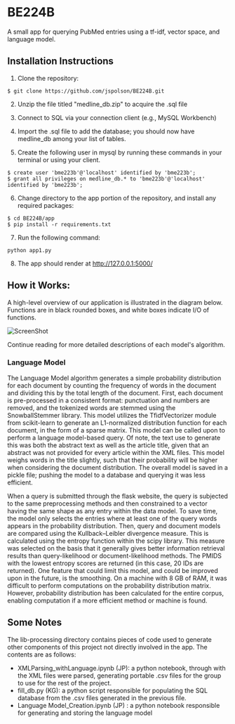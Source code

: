 # BE224B

A small app for querying PubMed entries using a tf-idf, vector space, and language model.

## Installation Instructions
1. Clone the repository:

```
$ git clone https://github.com/jspolson/BE224B.git
```

2. Unzip the file titled "medline_db.zip" to acquire the .sql file

3. Connect to SQL via your connection client (e.g., MySQL Workbench)

4. Import the .sql file to add the database; you should now have medline_db among your list of tables.

5. Create the following user in mysql by running these commands in your terminal or using your client. 

```
$ create user 'bme223b'@'localhost' identified by 'bme223b';
$ grant all privileges on medline_db.* to 'bme223b'@'localhost' identified by 'bme223b';
```

6. Change directory to the app portion of the repository, and install any required packages:

```
$ cd BE224B/app
$ pip install -r requirements.txt
```

7. Run the following command: 

```
python app1.py
```

8. The app should render at http://127.0.0.1:5000/


## How it Works:
A high-level overview of our application is illustrated in the diagram below. Functions are in black rounded boxes, and white boxes indicate I/O of functions.


![ScreenShot](https://raw.github.com/jspolson/BE224B/master/224B_Overview.png)

Continue reading for more detailed descriptions of each model's algorithm.

### Language Model 
The Language Model algorithm generates a simple probability distribution for each document by counting the frequency of words in the document and dividing this by the total length of the document. First, each document is pre-processed in a consistent format: punctuation and numbers are removed, and the tokenized words are stemmed using the SnowballStemmer library. This model utilizes the TfidfVectorizer module from scikit-learn to generate an L1-normalized distribution function for each document, in the form of a sparse matrix. This model can be called upon to perform a language model-based query. Of note, the text use to generate this was both the abstract text as well as the article title, given that an abstract was not provided for every article within the XML files. This model weighs words in the title slightly, such that their probability will be higher when considering the document distribution. The overall model is saved in a pickle file; pushing the model to a database and querying it was less efficient. 

When a query is submitted through the flask website, the query is subjected to the same preprocessing methods and then constrained to a vector having the same shape as any entry within the data model. To save time, the model only selects the entries where at least one of the query words appears in the probability distribution. Then, query and document models are compared using the Kullback–Leibler divergence measure. This is calculated using the entropy function within the scipy library. This measure was selected on the basis that it generally gives better information retrieval results than query-likelihood or document-likelihood methods. The PMIDS with the lowest entropy scores are returned (in this case, 20 IDs are returned). One feature that could limit this model, and could be improved upon in the future, is the smoothing. On a machine with 8 GB of RAM, it was difficult to perform computations on the probability distribution matrix. However, probability distribution has been calculated for the entire corpus, enabling computation if a more efficient method or machine is found.

## Some Notes

The lib-processing directory contains pieces of code used to generate other components of this project not directly involved in the app. The contents are as follows: 
- XMLParsing_withLanguage.ipynb (JP): a python notebook, through with the XML files were parsed, generating portable .csv files for the group to use for the rest of the project. 
- fill_db.py (KG): a python script responsible for populating the SQL database from the .csv files generated in the previous file.
- Language Model_Creation.ipynb (JP) : a python notebook responsible for generating and storing the language model 

